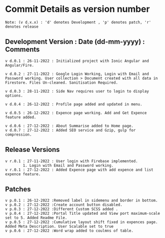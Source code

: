 # Commit Details as version number
`Note: (v d.x.x) : 'd' denotes Development , 'p' denotes patch, 'r' denotes release`

## Development Version : Date (dd-mm-yyyy) : Comments 

    v d.0.1 : 26-11-2022 : Initialized project with Ionic Angular and Angular/Fire.
    
    v d.0.2 : 27-11-2022 : Google Login Working, Login with Email and Password working. User collection > Document created with all data in Firestore. Files Un-cleaned. Sanitisation Required. 

    v d.0.3 : 28-11-2022 : Side Nav requires user to login to display options.
    
    v d.0.4 : 26-12-2022 : Profile page added and updated in menu.
    
    v d.0.5 : 26-12-2022 : Expence page working. Add and Get Expence feature added.
    
    v d.0.6 : 27-12-2022 : About Summarise added to Home page.
    v d.0.7 : 27-12-2022 : Added SEO service and Gzip, gulp for compression.

## Release Versions

    v r.0.1 : 27-11-2022 : User login with Firebase implemented. 
            1. Login with Email and Password working.
    v r.0.1 : 27-12-2022 : Added Expence page with add expence and list expence feature.

## Patches

    v p.0.1 : 26-12-2022 :Removed label in sidemenu and border in bottom.
    v p.0.2 : 27-12-2022 :Create account button disabled.
    v p.0.3 : 27-12-2022 :Different Custom SCSS added .
    v p.0.4 : 27-12-2022 :Portal Title updated and View port maximum-scale set to 5. Added Readme File.
    v p.0.5 : 27-12-2022 :Cumulative layout shift fixed in expences page. Added Meta Description. User Scalable set to true
    v p.0.6 : 27-12-2022 :Word wrap added to coulmns of table.
